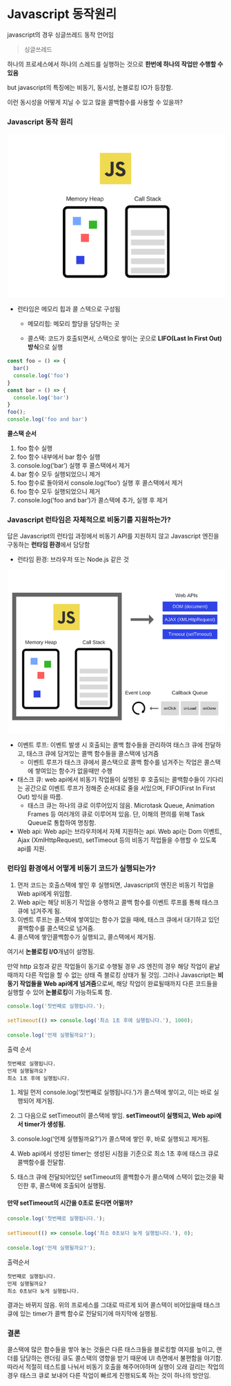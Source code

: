 # Javascript 동작원리

javascript의 경우 싱글쓰레드 동작 언어임

> 싱글쓰레드

  하나의 프로세스에서 하나의 스레드를 실행하는 것으로 **한번에 하나의 작업만 수행할 수 있음**

but javascript의 특징에는 비동기, 동시성, 논블로킹 IO가 등장함.

이런 동시성을 어떻게 지닐 수 있고 많을 콜백함수를 사용할 수 있을까?

### Javascript 동작 원리

 ![img](.\image\javascript\image1.png)

- 런타임은 메모리 힙과 콜 스텍으로 구성됨

  - 메모리힙: 메모리 할당을 담당하는 곳

  - 콜스택: 코드가 호출되면서, 스택으로 쌓이는 곳으로 **LIFO(Last In First Out)방식**으로 실행

```javascript
const foo = () => {
  bar()
  console.log('foo')
}
const bar = () => {
  console.log('bar')
}
foo();
console.log('foo and bar')
```


**콜스택 순서**

1. foo 함수 실행
2. foo 함수 내부에서 bar 함수 실행
3. console.log(‘bar’) 실행 후 콜스택에서 제거
4. bar 함수 모두 실행되었으니 제거
5. foo 함수로 돌아와서 console.log(‘foo’) 실행 후 콜스택에서 제거
6. foo 함수 모두 실행되었으니 제거
7. console.log(‘foo and bar’)가 콜스택에 추가, 실행 후 제거


### Javascript 런타임은 자체적으로 비동기를 지원하는가?

답은 Javascript의 런타임 과정에서 비동기 API를 지원하지 않고 Javascript 엔진을 구동하는 **런타임 환경**에서 담당함

- 런타임 환경: 브라우저 또는 Node.js 같은 것

![img](.\image\javascript\image2.png)

- 이벤트 루프: 이벤트 발생 시 호출되는 콜백 함수들을 관리하여 태스크 큐에 전달하고, 태스크 큐에 담겨있는 콜백 함수들을 콜스택에 넘겨줌
   - 이벤트 루프가 태스크 큐에서 콜스택으로 콜백 함수를 넘겨주는 작업은 콜스택에 쌓여있는 함수가 없을때만 수행
- 태스크 큐: web api에서 비동기 작업들이 실행된 후 호출되는 콜백함수들이 기다리는 공간으로 이벤트 루프가 정해준 순서대로 줄을 서있으며, FIFO(First In First Out) 방식을 따름.
   - 태스크 큐는 하나의 큐로 이루어있지 않음. Microtask Queue, Animation Frames 등 여러개의 큐로 이루어져 있음. 단, 이해의 편의를 위해 Task Queue로 통합하여 명칭함.
- Web api: Web api는 브라우저에서 자체 지원하는 api.  Web api는 Dom 이벤트, Ajax (XmlHttpRequest), setTimeout 등의 비동기 작업들을 수행할 수 있도록 api를 지원.

 

### 런타임 환경에서 어떻게 비동기 코드가 실행되는가?

1. 먼저 코드는 호출스택에 쌓인 후 실행되면, Javascript의 엔진은 비동기 작업을 Web api에게 위임함.
2. Web api는 해당 비동기 작업을 수행하고 콜백 함수를 이벤트 루프를 통해 태스크 큐에 넘겨주게 됨.
3. 이벤트 루프는 콜스택에 쌓여있는 함수가 없을 때에, 태스크 큐에서 대기하고 있던 콜백함수를 콜스택으로 넘겨줌.
4. 콜스택에 쌓인콜백함수가 실행되고, 콜스택에서 제거됨.

여기서  **논블로킹 I/O**개념이 설명됨.

만약 http 요청과 같은 작업들이 동기로 수행될 경우 JS 엔진의 경우 해당 작업이 끝날때까지 다른 작업을 할 수 없는 상태 즉 블로킹 상태가 될 것임. 그러나 Javascript는 **비동기 작업들을 Web api에게 넘겨줌**으로써, 해당 작업이 완료될때까지 다른 코드들을 실행할 수 있어 **논블로킹**이 가능하도록 함.

```javascript
console.log('첫번째로 실행됩니다.');

setTimeout(() => console.log('최소 1초 후에 실행됩니다.'), 1000);

console.log('언제 실행될까요?');
```

출력 순서

```
첫번째로 실행됩니다.
언제 실행될까요?
최소 1초 후에 실행됩니다.
```

1. 제일 먼저 console.log(‘첫번째로 실행됩니다.’)가 콜스택에 쌓이고, 이는 바로 실행되어 제거됨.

2. 그 다음으로 setTimeout이 콜스택에 쌓임. **setTimeout이 실행되고, Web api에서 timer가 생성됨.**

3. console.log(‘언제 실행될까요?’)가 콜스택에 쌓인 후, 바로 실행되고 제거됨.

4. Web api에서 생성된 timer는 생성된 시점을 기준으로 최소 1초 후에 태스크 큐로 콜백함수를 전달함.

5. 태스크 큐에 전달되어있던 setTimeout의 콜백함수가 콜스택에 스택이 없는것을 확인한 후, 콜스택에 호출되어 실행됨.

   

#### 만약 setTimeout의 시간을 0초로 둔다면 어떨까?

```javascript
console.log('첫번째로 실행됩니다.');

setTimeout(() => console.log('최소 0초보다 늦게 실행됩니다.'), 0);

console.log('언제 실행될까요?');
```

출력순서

```
첫번째로 실행됩니다.
언제 실행될까요?
최소 0초보다 늦게 실행됩니다.
```

결과는 바뀌지 않음. 위의 프로세스를 그대로 따르게 되어 콜스텍이 비어있을때 태스크 큐에 있는 timer가 콜백 함수로 전달되기에 마지막에 실행됨.

### 결론

콜스택에 많은 함수들을 쌓아 놓는 것들은 다른 태스크들을 블로킹할 여지를 높이고, 랜더를 담당하는 랜더링 큐도 콜스택의 영향을 받기 때문에 UI 측면에서 불편함을 야기함. 따라서 적절히 테스트를 나눠서 비동기 호출을 해주어야하며 실행이 오래 걸리는 작업의 경우 태스크 큐로 보내어 다른 작업이 빠르게 진행되도록 하는 것이 하나의 방안임.